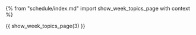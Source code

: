 {% from "schedule/index.md" import show_week_topics_page with context %}

{{ show_week_topics_page(3) }}
